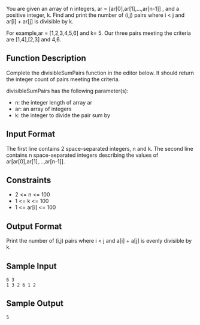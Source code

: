 You are given an array of n integers, ar = [ar[0],ar[1],...,ar[n-1]] , and a positive integer, k. Find and print the number of (i,j) pairs where i < j and ar[i] + ar[j] is divisible by k.

For example,ar = [1,2,3,4,5,6]  and k= 5. Our three pairs meeting the criteria are [1,4],[2,3] and 4,6.

## Function Description

Complete the divisibleSumPairs function in the editor below. It should return the integer count of pairs meeting the criteria.

divisibleSumPairs has the following parameter(s):

* n: the integer length of array ar
* ar: an array of integers
* k: the integer to divide the pair sum by

## Input Format

The first line contains 2 space-separated integers, n and k. 
The second line contains n space-separated integers describing the values of ar[ar[0],ar[1],...,ar[n-1]].

## Constraints

* 2 <= n <= 100
* 1 <= k <= 100
* 1 <= ar[i] <= 100

## Output Format

Print the number of (i,j) pairs where i < j and a[i] + a[j] is evenly divisible by k.

## Sample Input
```
6 3
1 3 2 6 1 2
```

## Sample Output
``
 5
 ``